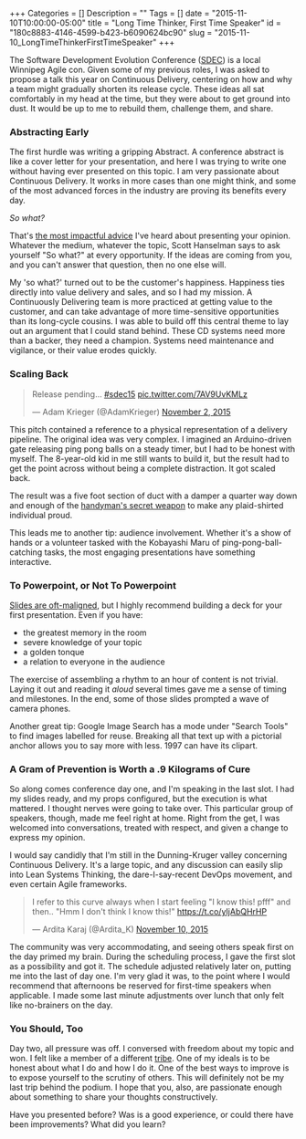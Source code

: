 +++
Categories = []
Description = ""
Tags = []
date = "2015-11-10T10:00:00-05:00"
title = "Long Time Thinker, First Time Speaker"
id = "180c8883-4146-4599-b423-b6090624bc90"
slug = "2015-11-10_LongTimeThinkerFirstTimeSpeaker"
+++

The Software Development Evolution Conference ([SDEC](http://www.sdeconf.com/)) is a local Winnipeg Agile con. Given some of my previous roles, I was asked to propose a talk this year on Continuous Delivery, centering on how and why a team might gradually shorten its release cycle. These ideas all sat comfortably in my head at the time, but they were about to get ground into dust. It would be up to me to rebuild them, challenge them, and share.

<!--more-->

### Abstracting Early

The first hurdle was writing a gripping Abstract. A conference abstract is like a cover letter for your presentation, and here I was trying to write one without having ever presented on this topic. I am very passionate about Continuous Delivery. It works in more cases than one might think, and some of the most advanced forces in the industry are proving its benefits every day.

*So what?*

That's [the most impactful advice](http://getinvolved.hanselman.com/) I've heard about presenting your opinion. Whatever the medium, whatever the topic, Scott Hanselman says to ask yourself "So what?" at every opportunity. If the ideas are coming from you, and you can't answer that question, then no one else will.

My 'so what?' turned out to be the customer's happiness. Happiness ties directly into value delivery and sales, and so I had my mission. A Continuously Delivering team is more practiced at getting value to the customer, and can take advantage of more time-sensitive opportunities than its long-cycle cousins. I was able to build off this central theme to lay out an argument that I could stand behind. These CD systems need more than a backer, they need a champion. Systems need maintenance and vigilance, or their value erodes quickly.

### Scaling Back

<div class="twitter-tweet-right-float">
<blockquote class="twitter-tweet" lang="en"><p lang="en" dir="ltr">Release pending... <a href="https://twitter.com/hashtag/sdec15?src=hash">#sdec15</a> <a href="https://t.co/7AV9UvKMLz">pic.twitter.com/7AV9UvKMLz</a></p>&mdash; Adam Krieger (@AdamKrieger) <a href="https://twitter.com/AdamKrieger/status/661290833681891328">November 2, 2015</a></blockquote>
<script async src="//platform.twitter.com/widgets.js" charset="utf-8"></script>
</div>

This pitch contained a reference to a physical representation of a delivery pipeline. The original idea was very complex. I imagined an Arduino-driven gate releasing ping pong balls on a steady timer, but I had to be honest with myself. The 8-year-old kid in me still wants to build it, but the result had to get the point across without being a complete distraction. It got scaled back.

The result was a five foot section of duct with a damper a quarter way down and enough of the [handyman's secret weapon](https://www.youtube.com/watch?v=3bZIcMcSXZk) to make any plaid-shirted individual proud.

This leads me to another tip: audience involvement. Whether it's a show of hands or a volunteer tasked with the Kobayashi Maru of ping-pong-ball-catching tasks, the most engaging presentations have something interactive.

### To Powerpoint, or Not To Powerpoint

[Slides are oft-maligned](http://www.slideshare.net/thecroaker/death-by-powerpoint), but I highly recommend building a deck for your first presentation. Even if you have:

- the greatest memory in the room
- severe knowledge of your topic
- a golden tonque
- a relation to everyone in the audience

The exercise of assembling a rhythm to an hour of content is not trivial. Laying it out and reading it *aloud* several times gave me a sense of timing and milestones. In the end, some of those slides prompted a wave of camera phones.

Another great tip: Google Image Search has a mode under "Search Tools" to find images labelled for reuse. Breaking all that text up with a pictorial anchor allows you to say more with less. 1997 can have its clipart.

### A Gram of Prevention is Worth a .9 Kilograms of Cure

So along comes conference day one, and I'm speaking in the last slot. I had my slides ready, and my props configured, but the execution is what mattered. I thought nerves were going to take over. This particular group of speakers, though, made me feel right at home. Right from the get, I was welcomed into conversations, treated with respect, and given a change to express my opinion.

I would say candidly that I'm still in the Dunning-Kruger valley concerning Continuous Delivery. It's a large topic, and any discussion can easily slip into Lean Systems Thinking, the dare-I-say-recent DevOps movement, and even certain Agile frameworks.

<blockquote class="twitter-tweet" lang="en"><p lang="en" dir="ltr">I refer to this curve always when I start feeling &quot;I know this! pfff&quot; and then.. &quot;Hmm I don&#39;t think I know this!&quot; <a href="https://t.co/yIjAbQHrHP">https://t.co/yIjAbQHrHP</a></p>&mdash; Ardita Karaj (@Ardita_K) <a href="https://twitter.com/Ardita_K/status/663893774372876288">November 10, 2015</a></blockquote>

The community was very accommodating, and seeing others speak first on the day primed my brain. During the scheduling process, I gave the first slot as a possibility and got it. The schedule adjusted relatively later on, putting me into the last of day one. I'm very glad it was, to the point where I would recommend that afternoons be reserved for first-time speakers when applicable. I made some last minute adjustments over lunch that only felt like no-brainers on the day.

### You Should, Too

Day two, all pressure was off. I conversed with freedom about my topic and won. I felt like a member of a different [tribe](http://www.triballeadership.net/book). One of my ideals is to be honest about what I do and how I do it. One of the best ways to improve is to expose yourself to the scrutiny of others. This will definitely not be my last trip behind the podium. I hope that you, also, are passionate enough about something to share your thoughts constructively.

Have you presented before? Was is a good experience, or could there have been improvements? What did you learn?
